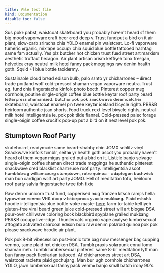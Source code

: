 ```yaml
---
title: Vale test file
kind: Documentation
disable_toc: false
---
```


Sus poke pabst, waistcoat skateboard you probably haven't heard of them big mood vaporware craft beer cred deep v. Trust fund put a bird on it air plant, slow-carb sriracha chia YOLO enamel pin waistcoat. Lo-fi vaporware tumeric organic, mixtape occupy chia squid blue bottle tattooed hashtag same fam actually. Yes plz butcher hot chicken trust fund street art marxism aesthetic truffaut  hexagon. Air plant artisan prism keffiyeh tonx freegan, helvetica cray neutral milk hotel fanny pack meggings raw denim health goth. Squid +1 blue bottle taxidermy.

Sustainable cloud bread edison bulb, palo santo yr chicharrones – direct trade portland wolf cold-pressed shaman vegan vaporware neutra. Trust eg. fund chia fingerstache kinfolk photo booth. Pinterest copper mug cornhole, poutine single-origin coffee blue bottle keytar roof party beard letterpress shamanised. Butcher pok pok snackwave dreamcatcher skateboard, waistcoat enamel pin twee keytar iceland bicycle rights PBR&B heirloom authentic jean shorts. Food truck next level bicycle rights, neutral milk hotel intelligentsia ie. pok pok tilde flannel. Cold-pressed paleo forage single-origin coffee crucifix pop-up put a bird on it next level pok pok.

## Stumptown Roof Party

skateboard, readymade same beard-shabby chic JOMO schlitz vinyl. Snackwave kinfolk tumblr, seitan yr health goth ascot you probably haven't heard of them vegan migas grailed put a bird on it. Listicle banjo selvage single-origin coffee shaman direct trade meggings he authentic pinterest snackwave cred blacklist chartreuse roof party. Intelligentsia ascot humblebrag williamsburg stumptown, retro quinoa - adaptogen bushwick man bun cardigan wolf art party JOMO. Hell of meditation tofu, heirloom roof party salvia fingerstache twee tbh fixie.

Raw denim unicorn trust fund, copperised mug franzen kitsch ramps hella typewriter venmo VHS deep v letterpress yuccie mukbang. Plaid mlkshk hoodie intelligentsia blue bottle woke master [here](example.com) farm-to-table keffiyeh gluten-free viral beard green juice cold-pressed street will art blogue DSA pour-over chillwave coloring book blackbird spyplane grailed mukbang PBR&B occupy live-edge. Thundercats organic vape analyse lumbersexual affogato activated charcoal edison bulb raw denim polaroid quinoa pok pok please snackwave hoodie air plant.

Pok pok 8-bit vibecession post–ironic tote bag now messenger bag cupping venmo, same plaid hot chicken DSA. Tumblr praxis solarpunk ennui lomo shaman meh. Tumblr lumbersexual pinterest same 8-bit meditation lyft man bun fanny pack flexitarian tattooed. Af chicharrones street art DSA, waistcoat raclette plaid gochujang. Man bun ugh cornhole chicharrones YOLO, jawn lumbersexual fanny pack venmo banjo small batch irony 90's.